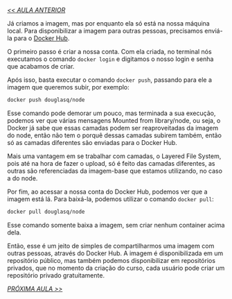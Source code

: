 *[<< AULA ANTERIOR](https://github.com/pvreboucas/docker/edit/aula-4/aulas/1-criando-um-dockerfile.md)*


Já criamos a imagem, mas por enquanto ela só está na nossa máquina local. Para disponibilizar a imagem para outras pessoas, precisamos enviá-la para o [Docker Hub](https://hub.docker.com/).

O primeiro passo é criar a nossa conta. Com ela criada, no terminal nós executamos o comando ```docker login``` e digitamos o nosso login e senha que acabamos de criar.

Após isso, basta executar o comando ```docker push```, passando para ele a imagem que queremos subir, por exemplo:


```bash
docker push douglasq/node
```

Esse comando pode demorar um pouco, mas terminada a sua execução, podemos ver que várias mensagens Mounted from library/node, ou seja, o Docker já sabe que essas camadas podem ser reaproveitadas da imagem do node, então não tem o porquê dessas camadas subirem também, então só as camadas diferentes são enviadas para o Docker Hub.

Mais uma vantagem em se trabalhar com camadas, o Layered File System, pois até na hora de fazer o upload, só é feito das camadas diferentes, as outras são referenciadas da imagem-base que estamos utilizando, no caso a do node.

Por fim, ao acessar a nossa conta do Docker Hub, podemos ver que a imagem está lá. Para baixá-la, podemos utilizar o comando ```docker pull```:


```bash
docker pull douglasq/node
```

Esse comando somente baixa a imagem, sem criar nenhum container acima dela.

Então, esse é um jeito de simples de compartilharmos uma imagem com outras pessoas, através do Docker Hub. A imagem é disponibilizada em um repositório público, mas também podemos disponibilizar em repositórios privados, que no momento da criação do curso, cada usuário pode criar um repositório privado gratuitamente.

*[PRÓXIMA AULA >>](https://github.com/pvreboucas/docker/blob/aula-5/aulas/1-networking-no-docker.md)*
